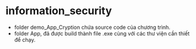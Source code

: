 # information_security
- folder demo_App_Cryption chứa source code của chương trình.
- folder App, đã được build thành file .exe cùng với các thư viện cần thiết để chạy.